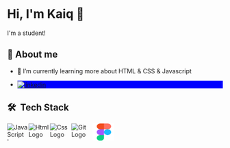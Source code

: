 # Hi, I'm Kaiq 👋

I'm a student!

## 🚀 About me
- 🌱 I’m currently learning more about HTML & CSS & Javascript
- <p align="left" style="background:blue">
    <a href="https://www.linkedin.com/in/kaiq-torres-de-souza-308b50268/" target="_blank">
      <img align="center" src="https://img.shields.io/badge/-LinkedIn-05122A?style=for-the-badge&logo=linkedin&logoColor=0d1117&color=fff" alt="linkedin"/>
    </a>
  </p>


## 🛠 &nbsp;Tech Stack
<div style="display: flex">
  <img align="center" alt="JavaScript Logo" height="40" width="50" src="https://icongr.am/devicon/javascript-original.svg?size=128&color=currentColor">
  <img align="center" alt="Html Logo" height="40" width="50" src="https://icongr.am/devicon/html5-original.svg?size=128&color=currentColor">
  <img align="center" alt="Css Logo" height="40" width="50" src="https://icongr.am/devicon/css3-original.svg?size=128&color=currentColor">
  <img align="center" alt="Git Logo" height="40" width="50" src="https://icongr.am/devicon/git-original.svg" >
  <img align="center" alt="Figma Logo" height="40" width="50" src="https://raw.githubusercontent.com/devicons/devicon/master/icons/figma/figma-original.svg" >
  <br><br>
</div>
